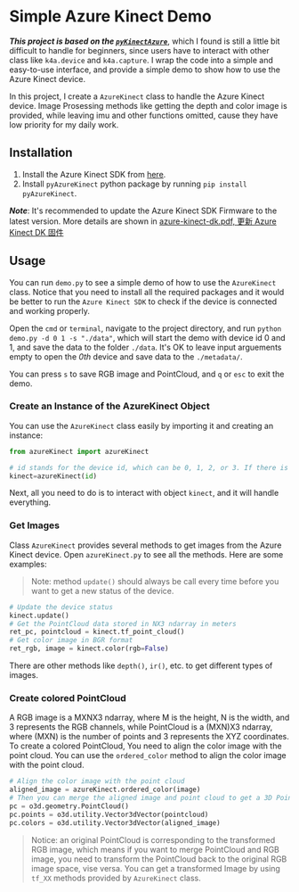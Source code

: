 # Simple Azure Kinect Demo

***This project is based on the [`pyKinectAzure`](https://github.com/ibaiGorordo/pyKinectAzure)***, which I found is still a little bit difficult to handle for beginners, since users have to interact with other class like `k4a.device` and `k4a.capture`. I wrap the code into a simple and easy-to-use interface, and provide a simple demo to show how to use the Azure Kinect device.

In this project, I create a `AzureKinect` class to handle the Azure Kinect device. Image Prosessing methods like getting the depth and color image is provided, while leaving imu and other functions omitted, cause they have low priority for my daily work.

## Installation

1. Install the Azure Kinect SDK from [here](https://github.com/microsoft/Azure-Kinect-Sensor-SDK).
2. Install `pyAzureKinect` python package by running `pip install pyAzureKinect`.

***Note***: It's recommended to update the Azure Kinect SDK Firmware to the latest version. More details are shown in [azure-kinect-dk.pdf, 更新 Azure Kinect DK 固件](azure-kinect-dk.pdf)

## Usage

You can run `demo.py` to see a simple demo of how to use the `AzureKinect` class. Notice that you need to install all the required packages and it would be better to run the `Azure Kinect SDK` to check if the device is connected and working properly.

Open the `cmd` or `terminal`, navigate to the project directory, and run `python demo.py -d 0 1 -s "./data"`, which will start the demo with device id 0 and 1, and save the data to the folder `./data`. It's OK to leave input arguements empty to open the *0th* device and save data to the `./metadata/`.

You can press `s` to save RGB image and PointCloud, and `q`  or `esc` to exit the demo.

### Create an Instance of the AzureKinect Object
You can use the `AzureKinect` class easily by importing it and creating an instance:

```python
from azureKinect import azureKinect

# id stands for the device id, which can be 0, 1, 2, or 3. If there is only one device, you can leave it omitted.
kinect=azureKinect(id)
```

Next, all you need to do is to interact with object `kinect`, and it will handle everything.

### Get Images

Class `AzureKinect` provides several methods to get images from the Azure Kinect device. Open `azureKinect.py` to see all the methods. Here are some examples: 
> Note: method `update()` should always be call every time before you want to get a new status of the device.

```python
# Update the device status
kinect.update()
# Get the PointCloud data stored in NX3 ndarray in meters
ret_pc, pointcloud = kinect.tf_point_cloud()
# Get color image in BGR format
ret_rgb, image = kinect.color(rgb=False)
```

There are other methods like `depth()`, `ir()`, etc. to get different types of images.

### Create colored PointCloud

A RGB image is a MXNX3 ndarray, where M is the height, N is the width, and 3 represents the RGB channels, while PointCloud is a (MXN)X3 ndarray, where (MXN) is the number of points and 3 represents the XYZ coordinates. To create a colored PointCloud, You need to align the color image with the point cloud. You can use the `ordered_color` method to align the color image with the point cloud.

```python
# Align the color image with the point cloud
aligned_image = azureKinect.ordered_color(image)
# Then you can merge the aligned image and point cloud to get a 3D PointCloud
pc = o3d.geometry.PointCloud()
pc.points = o3d.utility.Vector3dVector(pointcloud)
pc.colors = o3d.utility.Vector3dVector(aligned_image)
```

> Notice: an original PointCloud is corresponding to the transformed RGB image, which means if you want to merge PointCloud and RGB image, you need to transform the PointCloud back to the original RGB image space, vise versa. You can get a transformed Image by using `tf_XX` methods provided by `AzureKinect` class.
